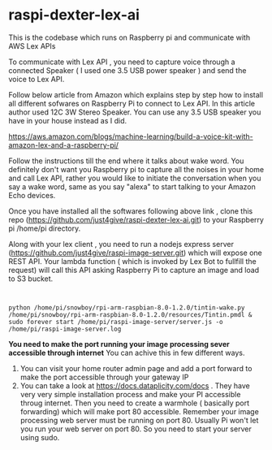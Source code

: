 # raspi-dexter-lex-ai

This is the codebase which runs on Raspberry pi and communicate with AWS Lex APIs

To communicate with Lex API , you need to capture voice through a connected Speaker ( I used one 3.5 USB power speaker ) and send the voice to Lex API.

Follow below article from Amazon which explains step by step how to install all different sofwares on Raspberry Pi to connect to Lex API.
In this article author used 12C 3W Stereo Speaker. You can use any 3.5 USB speaker you have in your house instead as I did.

https://aws.amazon.com/blogs/machine-learning/build-a-voice-kit-with-amazon-lex-and-a-raspberry-pi/

Follow the instructions till the end where it talks about wake word. You definitely don't want you Raspberry pi to capture all the noises in your home and call Lex API,
rather you would like to initiate the conversation when you say a wake word, same as you say "alexa" to start talking to your Amazon Echo devices.


Once you have installed all the softwares following above link , clone this repo (https://github.com/just4give/raspi-dexter-lex-ai.git) to your Raspberry pi /home/pi directory.

Along with your lex client , you need to run a nodejs express server (https://github.com/just4give/raspi-image-server.git) which will expose one REST API. Your lambda function ( which is invoked by Lex Bot to fullfill the request) will call this API asking Raspberry Pi to capture an image and load to S3 bucket.

```


python /home/pi/snowboy/rpi-arm-raspbian-8.0-1.2.0/tintin-wake.py /home/pi/snowboy/rpi-arm-raspbian-8.0-1.2.0/resources/Tintin.pmdl &
sudo forever start /home/pi/raspi-image-server/server.js -o /home/pi/raspi-image-server.log

```

**You need to make the port running your image processing sever accessible through internet**
You can achive this in few different ways.
1. You can visit your home router admin page and add a port forward to make the port accessible through your gateway IP
2. You can take a look at https://docs.dataplicity.com/docs  . They have very very simple installation process and make your PI accessible throug internet. Then you need to create a warmhole ( basically port forwarding) which will make port 80 accessible. Remember your image processing web server must be running on port 80. Usually Pi won't let you run your web server on port 80. So you need to start your server using sudo.

